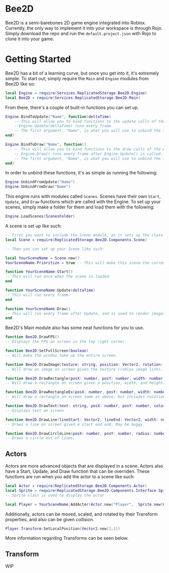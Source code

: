 # Bee2D

Bee2D is a semi-barebones 2D game engine integrated into Roblox. Currently, the only way to implement it into your workspace is through Rojo. Simply download the repo and run the `default.project.json` with Rojo to clone it into your game.


# Getting Started

Bee2D has a bit of a learning curve, but once you get into it, it's extremely simple. To start out, simply require the `Main` and `Engine` modules from Bee2D like so:

```lua
local Engine = require(Services.ReplicatedStorage.Bee2D.Engine)
local Bee2D = require(Services.ReplicatedStorage.Bee2D.Main)
```

From there, there's a couple of built-in functions you can set up.

```lua
Engine.BindToUpdate("Name", function(deltaTime)
	-- This will allow you to bind functions to the update calls of the engine. 
	--Engine.Update(deltaTime) runs every frame.
	-- The first argument, "Name", is what you will use to unbind the function.
end)

Engine.BindToDraw("Name", function()
	-- This will allow you to bind functions to the draw calls of the engine. 	
	-- Engine.Draw() runs every frame after Engine.Update() is called.
	-- The first argument, "Name", is what you will use to unbind the function.
end)
```

In order to unbind these functions, it's as simple as running the following:

```lua
Engine.UnbindFromUpdate("Name")
Engine.UnbindFromDraw("Name")
```

This engine runs with modules called `Scenes`. Scenes have their own `Start`, `Update`, and `Draw` functions which are called with the Engine. To set up your scenes, simply make a folder for them and load them with the following:

```lua
Engine.LoadScenes(ScenesFolder)
```

A scene is set up like such:

```lua
-- First you want to include the Scene module, as it sets up the class for you to use.
local Scene = require(ReplicatedStorage.Bee2D.Components.Scene)

-- Then you can set up your Scene like such:

local YourSceneName = Scene.new()
YourSceneName.Prioritize = true -- This will make this scene the current active scene when it is loaded. This means that it will be displayed immediately.

function YourSceneName:Start()
-- This will run once when the scene is loaded.
end

function YourSceneName:Update(deltaTime)
-- This will run every frame.
end

function YourSceneName:Draw()
-- This will run every frame after Update, and is used to render images and geometry.
end
```

Bee2D's Main module also has some neat functions for you to use.

```lua
function Bee2D.DrawFPS()
-- Displays the FPS on screen in the top right corner.

function Bee2D:SetFullScreen(boolean)
-- Will make the window take up the entire screen.

function Bee2D.DrawImage(texture: string, position: Vector2, rotation: number, scale: Vector2, tint: Color3)
-- Will draw an image on screen given the texture (roblox image link).

function Bee2D.DrawRectangle(posX: number, posY: number, width: number, height: number, color: Color3)
-- Will draw a rectangle on screen given a position, width, and height.

function Bee2D.DrawRectangleEx(posX: number, posY: number, width: number, height: number, rotation: number, color: Color3)
-- Will draw a rectangle on screen same as above, but includes rotation.

function Bee2D.DrawText(text: string, posX: number, posY: number, color: Color3, font: Enum.Font, size: number)
-- Displays text on screen

function Bee2D.DrawLine(lineStart: Vector2, lineEnd: Vector2, width: number, color: Color3)
-- Draws a line on screen given a start and end. May be buggy.

function Bee2D.DrawCircleLine(posX: number, posY: number, radius: number, color: Color3)
-- Draws a circle out of lines.
```

## Actors

Actors are more advanced objects that are displayed in a scene.
Actors also have a Start, Update, and Draw function that can be overriden. These functions are run when you add the actor to a scene like such:
```lua
local Actor = require(ReplicatedStorage.Bee2D.Components.Actor)
local Sprite = require(ReplicatedStorage.Bee2D.Components.Interface.Sprite)
-- Sprite class is used to display the actor

local Player = YourSceneName:AddActor(Actor.new("Player",  Sprite.new(Color3.new(1,1,1), "imagelinkhere")))
```

Additionally, actors can be moved, scaled, and rotated by their Transform properties, and also can be given collision.

```lua
Player.Transform:SetLocalPosition(Vector2.new(1,1))
```
More information regarding Transforms can be seen below.

## Transform
WIP







